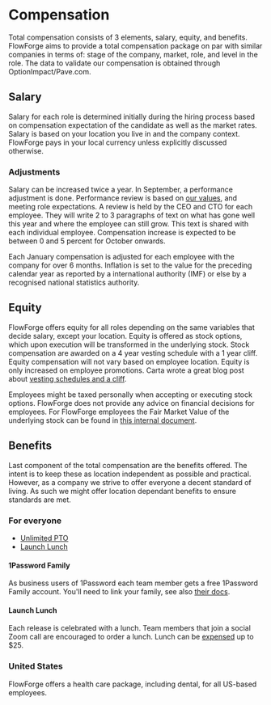 # Compensation

Total compensation consists of 3 elements, salary, equity, and benefits.
FlowForge aims to provide a total compensation package on par with similar
companies in terms of: stage of the company, market, role, and level in the role.
The data to validate our compensation is obtained through OptionImpact/Pave.com.

## Salary

Salary for each role is determined initially during the hiring process based
on compensation expectation of the candidate as well as the market rates. Salary
is based on your location you live in and the company context. FlowForge pays in
your local currency unless explicitly discussed otherwise.

### Adjustments

Salary can be increased twice a year. In September, a performance adjustment is
done. Performance review is based on [our values](../company#values), and
meeting role expectations. A review is held by the CEO and CTO for each employee.
They will write 2 to 3 paragraphs of text on what has gone well this year and where
the employee can still grow. This text is shared with each individual employee.
Compensation increase is expected to be between 0 and 5 percent for October
onwards.

Each January compensation is adjusted for each employee with the company for
over 6 months. Inflation is set to the value for the preceding calendar year as
reported by a international authority (IMF) or else by a recognised national
statistics authority.

## Equity

FlowForge offers equity for all roles depending on the same variables that decide
salary, except your location. Equity is offered as stock options, which upon
execution will be transformed in the underlying stock. Stock compensation are
awarded on a 4 year vesting schedule with a 1 year cliff. Equity compensation
will not vary based on employee location. Equity is only increased on employee
promotions. Carta wrote a great blog post about [vesting schedules and a cliff](https://carta.com/blog/what-is-stock-vesting).

Employees might be taxed personally when accepting or executing stock options.
FlowForge does not provide any advice on financial decisions for employees. For
FlowForge employees the Fair Market Value of the underlying stock can be found
in [this internal document](https://docs.google.com/document/d/1_DmqzQ5rmjYHlBvF5owJpj3JVR_BlJUg_S-pwfRtA5g).

## Benefits

Last component of the total compensation are the benefits offered. The intent is
to keep these as location independent as possible and practical. However, as a
company we strive to offer everyone a decent standard of living. As such we might
offer location dependant benefits to ensure standards are met.

### For everyone

- [Unlimited PTO](./index.md#vacation-policy)
- [Launch Lunch](../development/release.md#launch-lunch)

#### 1Password Family

As business users of 1Password each team member gets a free 1Password Family
account. You'll need to link your family, see also [their docs](https://support.1password.com/link-family/).

#### Launch Lunch

Each release is celebrated with a lunch. Team members that join a social Zoom
call are encouraged to order a lunch. Lunch can be [expensed](./index.md#expenses)
up to $25.

### United States

FlowForge offers a health care package, including dental, for all US-based
employees.
